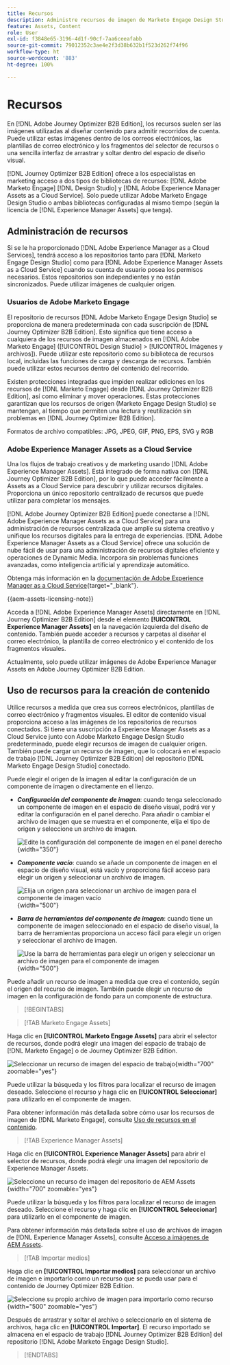 ```yaml
---
title: Recursos
description: Administre recursos de imagen de Marketo Engage Design Studio y AEM Assets para correos electrónicos, plantillas y fragmentos en Journey Optimizer B2B Edition.
feature: Assets, Content
role: User
exl-id: f3848e65-3196-4d1f-90cf-7aa6ceeafabb
source-git-commit: 79012352c3ae4e2f3d38b632b1f523d262f74f96
workflow-type: ht
source-wordcount: '883'
ht-degree: 100%

---
```


# Recursos

En [!DNL Adobe Journey Optimizer B2B Edition], los recursos suelen ser las imágenes utilizadas al diseñar contenido para admitir recorridos de cuenta. Puede utilizar estas imágenes dentro de los correos electrónicos, las plantillas de correo electrónico y los fragmentos del selector de recursos o una sencilla interfaz de arrastrar y soltar dentro del espacio de diseño visual.

[!DNL Journey Optimizer B2B Edition] ofrece a los especialistas en marketing acceso a dos tipos de bibliotecas de recursos: [!DNL Adobe Marketo Engage] [!DNL Design Studio] y [!DNL Adobe Experience Manager Assets as a Cloud Service]. Solo puede utilizar Adobe Marketo Engage Design Studio o ambas bibliotecas configuradas al mismo tiempo (según la licencia de [!DNL Experience Manager Assets] que tenga).

## Administración de recursos

Si se le ha proporcionado [!DNL Adobe Experience Manager as a Cloud Services], tendrá acceso a los repositorios tanto para [!DNL Marketo Engage Design Studio] como para [!DNL Adobe Experience Manager Assets as a Cloud Service] cuando su cuenta de usuario posea los permisos necesarios. Estos repositorios son independientes y no están sincronizados. Puede utilizar imágenes de cualquier origen.

### Usuarios de Adobe Marketo Engage

El repositorio de recursos [!DNL Adobe Marketo Engage Design Studio] se proporciona de manera predeterminada con cada suscripción de [!DNL Journey Optimizer B2B Edition]. Esto significa que tiene acceso a cualquiera de los recursos de imagen almacenados en [!DNL Adobe Marketo Engage] ([!UICONTROL Design Studio] > [!UICONTROL Imágenes y archivos]). Puede utilizar este repositorio como su biblioteca de recursos local, incluidas las funciones de carga y descarga de recursos. También puede utilizar estos recursos dentro del contenido del recorrido.

Existen protecciones integradas que impiden realizar ediciones en los recursos de [!DNL Marketo Engage] desde [!DNL Journey Optimizer B2B Edition], así como eliminar y mover operaciones. Estas protecciones garantizan que los recursos de origen (Marketo Engage Design Studio) se mantengan, al tiempo que permiten una lectura y reutilización sin problemas en [!DNL Journey Optimizer B2B Edition].

Formatos de archivo compatibles: JPG, JPEG, GIF, PNG, EPS, SVG y RGB

### Adobe Experience Manager Assets as a Cloud Service

Una los flujos de trabajo creativos y de marketing usando [!DNL Adobe Experience Manager Assets]. Está integrado de forma nativa con [!DNL Journey Optimizer B2B Edition], por lo que puede acceder fácilmente a Assets as a Cloud Service para descubrir y utilizar recursos digitales. Proporciona un único repositorio centralizado de recursos que puede utilizar para completar los mensajes.

[!DNL Adobe Journey Optimizer B2B Edition] puede conectarse a [!DNL Adobe Experience Manager Assets as a Cloud Service] para una administración de recursos centralizada que amplíe su sistema creativo y unifique los recursos digitales para la entrega de experiencias. [!DNL Adobe Experience Manager Assets as a Cloud Service] ofrece una solución de nube fácil de usar para una administración de recursos digitales eficiente y operaciones de Dynamic Media. Incorpora sin problemas funciones avanzadas, como inteligencia artificial y aprendizaje automático.

Obtenga más información en la [documentación de Adobe Experience Manager as a Cloud Service](https://experienceleague.adobe.com/es/docs/experience-manager-cloud-service/content/assets/overview){target="_blank"}.

{{aem-assets-licensing-note}}

Acceda a [!DNL Adobe Experience Manager Assets] directamente en [!DNL Journey Optimizer B2B Edition] desde el elemento **[!UICONTROL Experience Manager Assets]** en la navegación izquierda del diseño de contenido. También puede acceder a recursos y carpetas al diseñar el correo electrónico, la plantilla de correo electrónico y el contenido de los fragmentos visuales.

Actualmente, solo puede utilizar imágenes de Adobe Experience Manager Assets en Adobe Journey Optimizer B2B Edition.

## Uso de recursos para la creación de contenido

Utilice recursos a medida que crea sus correos electrónicos, plantillas de correo electrónico y fragmentos visuales. El editor de contenido visual proporciona acceso a las imágenes de los repositorios de recursos conectados. Si tiene una suscripción a Experience Manager Assets as a Cloud Service junto con Adobe Marketo Engage Design Studio predeterminado, puede elegir recursos de imagen de cualquier origen. También puede cargar un recurso de imagen, que lo colocará en el espacio de trabajo [!DNL Journey Optimizer B2B Edition] del repositorio [!DNL Marketo Engage Design Studio] conectado.

Puede elegir el origen de la imagen al editar la configuración de un componente de imagen o directamente en el lienzo.

* **_Configuración del componente de imagen_**: cuando tenga seleccionado un componente de imagen en el espacio de diseño visual, podrá ver y editar la configuración en el panel derecho. Para añadir o cambiar el archivo de imagen que se muestra en el componente, elija el tipo de origen y seleccione un archivo de imagen.

  ![Edite la configuración del componente de imagen en el panel derecho](./assets/content-assets-image-settings.png){width="350"}

* **_Componente vacío_**: cuando se añade un componente de imagen en el espacio de diseño visual, está vacío y proporciona fácil acceso para elegir un origen y seleccionar un archivo de imagen.

  ![Elija un origen para seleccionar un archivo de imagen para el componente de imagen vacío](./assets/content-assets-image-component-empty.png){width="500"}

* **_Barra de herramientas del componente de imagen_**: cuando tiene un componente de imagen seleccionado en el espacio de diseño visual, la barra de herramientas proporciona un acceso fácil para elegir un origen y seleccionar el archivo de imagen.

  ![Use la barra de herramientas para elegir un origen y seleccionar un archivo de imagen para el componente de imagen](./assets/content-assets-image-toolbar-settings.png){width="500"}

Puede añadir un recurso de imagen a medida que crea el contenido, según el origen del recurso de imagen. También puede elegir un recurso de imagen en la configuración de fondo para un componente de estructura.

>[!BEGINTABS]

>[!TAB Marketo Engage Assets]

Haga clic en **[!UICONTROL Marketo Engage Assets]** para abrir el selector de recursos, donde podrá elegir una imagen del espacio de trabajo de [!DNL Marketo Engage] o de Journey Optimizer B2B Edition.

![Seleccionar un recurso de imagen del espacio de trabajo](./assets/content-assets-image-me-selected.png){width="700" zoomable="yes"}

Puede utilizar la búsqueda y los filtros para localizar el recurso de imagen deseado. Seleccione el recurso y haga clic en **[!UICONTROL Seleccionar]** para utilizarlo en el componente de imagen.

Para obtener información más detallada sobre cómo usar los recursos de imagen de [!DNL Marketo Engage], consulte [Uso de recursos en el contenido](./marketo-engage-design-studio.md#use-assets-in-your-content).

>[!TAB Experience Manager Assets]

Haga clic en **[!UICONTROL Experience Manager Assets]** para abrir el selector de recursos, donde podrá elegir una imagen del repositorio de Experience Manager Assets.

![Seleccione un recurso de imagen del repositorio de AEM Assets](./assets/content-assets-image-aem-selected.png){width="700" zoomable="yes"}

Puede utilizar la búsqueda y los filtros para localizar el recurso de imagen deseado. Seleccione el recurso y haga clic en **[!UICONTROL Seleccionar]** para utilizarlo en el componente de imagen.

Para obtener información más detallada sobre el uso de archivos de imagen de [!DNL Experience Manager Assets], consulte [Acceso a imágenes de AEM Assets](./aem-assets.md#access-aem-assets-images).

>[!TAB Importar medios]

Haga clic en **[!UICONTROL Importar medios]** para seleccionar un archivo de imagen e importarlo como un recurso que se pueda usar para el contenido de Journey Optimizer B2B Edition.

![Seleccione su propio archivo de imagen para importarlo como recurso](./assets/content-assets-image-import-file-selected.png){width="500" zoomable="yes"}

Después de arrastrar y soltar el archivo o seleccionarlo en el sistema de archivos, haga clic en **[!UICONTROL Importar]**. El recurso importado se almacena en el espacio de trabajo [!DNL Journey Optimizer B2B Edition] del repositorio [!DNL Adobe Marketo Engage Design Studio].

>[!ENDTABS]
